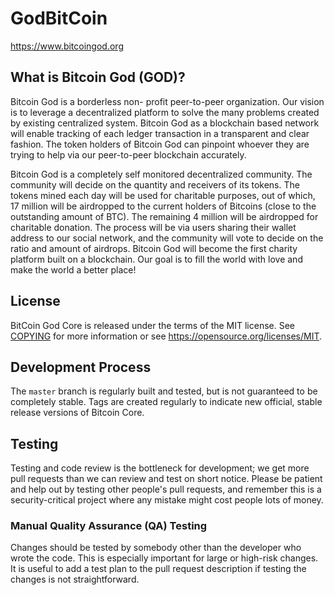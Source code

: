﻿﻿﻿﻿﻿﻿﻿﻿﻿﻿﻿GodBitCoin
=====================================

https://www.bitcoingod.org

What is Bitcoin God (GOD)?
----------------

Bitcoin God is a borderless non- profit peer-to-peer organization. Our vision is to leverage a decentralized platform to solve the many problems created by existing centralized system. Bitcoin God as a blockchain based network will enable tracking of each ledger transaction in a transparent and clear fashion. The token holders of Bitcoin God can pinpoint whoever they are trying to help via our peer-to-peer blockchain accurately.

Bitcoin God is a completely self monitored decentralized community. The community will decide on the quantity and receivers of its tokens. The tokens mined each day will be used for charitable purposes, out of which, 17 million will be airdropped to the current holders of Bitcoins (close to the outstanding amount of BTC). The remaining 4 million will be airdropped for charitable donation. The process will be via users sharing their wallet address to our social network, and the community will vote to decide on the ratio and amount of airdrops. Bitcoin God will become the first charity platform built on a blockchain. Our goal is to fill the world with love and make the world a better place!
 

License
-------

BitCoin God Core is released under the terms of the MIT license. See [COPYING](COPYING) for more
information or see https://opensource.org/licenses/MIT.

Development Process
-------------------

The `master` branch is regularly built and tested, but is not guaranteed to be
completely stable. Tags are created
regularly to indicate new official, stable release versions of Bitcoin Core.

Testing
-------

Testing and code review is the bottleneck for development; we get more pull
requests than we can review and test on short notice. Please be patient and help out by testing
other people's pull requests, and remember this is a security-critical project where any mistake might cost people
lots of money.


### Manual Quality Assurance (QA) Testing

Changes should be tested by somebody other than the developer who wrote the
code. This is especially important for large or high-risk changes. It is useful
to add a test plan to the pull request description if testing the changes is
not straightforward.
